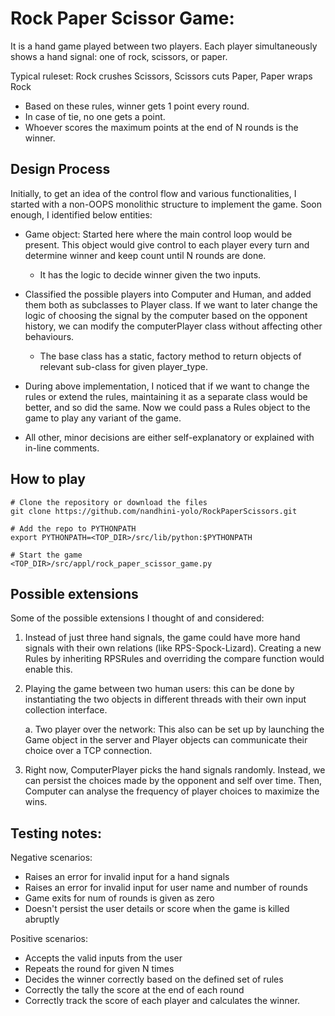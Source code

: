 
# Rock Paper Scissor Game:

It is a hand game played between two players. Each player simultaneously shows a
hand signal: one of rock, scissors, or paper.  

Typical ruleset: Rock crushes Scissors, Scissors cuts Paper, Paper wraps Rock

- Based on these rules, winner gets 1 point every round. 
- In case of tie, no one gets a point.
- Whoever scores the maximum points at the end of N rounds is the winner.

## Design Process

Initially, to get an idea of the control flow and various functionalities, 
I started with a non-OOPS monolithic structure to implement the game.
Soon enough, I identified below entities:

- Game object: Started here where the main control loop would be present. 
  This object would give control to each player every turn and determine winner
  and keep count until N rounds are done.
  - It has the logic to decide winner given the two inputs.

- Classified the possible players into Computer and Human, and added them both 
  as subclasses to Player class. If we want to later change the logic of 
  choosing the signal by the computer based on the opponent history, we can 
  modify the computerPlayer class without affecting other behaviours.
    - The base class has a static, factory method to return objects of relevant
      sub-class for given player_type.

- During above implementation, I noticed that if we want to change the rules or
  extend the rules, maintaining it as a separate class would be better, 
  and so did the same. Now we could pass a Rules object to the game to play any 
  variant of the game.

- All other, minor decisions are either self-explanatory or explained with 
  in-line comments.

## How to play
```shell
# Clone the repository or download the files
git clone https://github.com/nandhini-yolo/RockPaperScissors.git

# Add the repo to PYTHONPATH
export PYTHONPATH=<TOP_DIR>/src/lib/python:$PYTHONPATH

# Start the game 
<TOP_DIR>/src/appl/rock_paper_scissor_game.py 
```

## Possible extensions

Some of the possible extensions I thought of and considered:

1. Instead of just three hand signals, the game could have more hand signals
   with their own relations (like RPS-Spock-Lizard). Creating a new Rules by 
   inheriting RPSRules and overriding the compare function would enable this.

2. Playing the game between two human users: this can be done by instantiating 
   the two objects in different threads with their own input collection interface.

    a. Two player over the network: This also can be set up by launching the 
       Game object in the server and Player objects can communicate their choice
       over a TCP connection.

3. Right now, ComputerPlayer picks the hand signals randomly. Instead, we can 
   persist the choices made by the opponent and self over time. Then, 
   Computer can analyse the frequency of player choices to maximize the wins.


## Testing notes:

Negative scenarios:
- Raises an error for invalid input for a hand signals
- Raises an error for invalid input for user name and number of rounds
- Game exits for num of rounds is given as zero
- Doesn't persist the user details or score when the game is killed abruptly

Positive scenarios:
- Accepts the valid inputs from the user
- Repeats the round for given N times
- Decides the winner correctly based on the defined set of rules
- Correctly the tally the score at the end of each round
- Correctly track the score of each player and calculates the winner.
